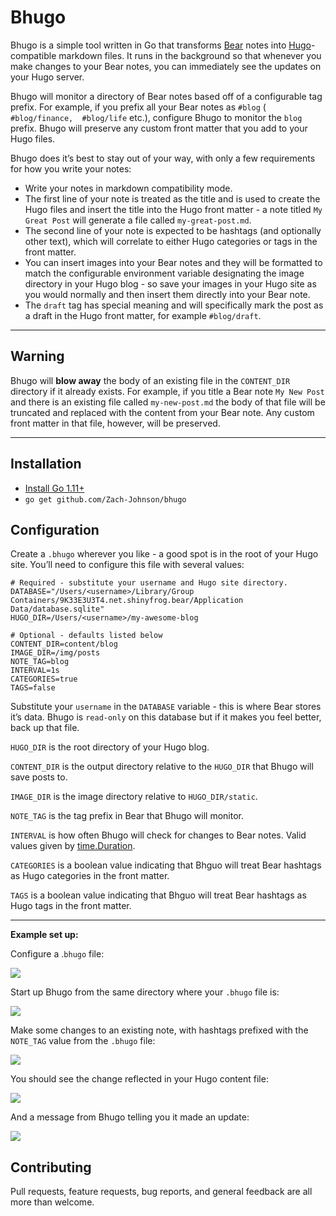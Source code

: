 # Bhugo

Bhugo is a simple tool written in Go that transforms [Bear](https://bear.app/) notes into [Hugo](https://gohugo.io/)-compatible markdown files. It runs in the background so that whenever you make changes to your Bear notes, you can immediately see the updates on your Hugo server.

Bhugo will monitor a directory of Bear notes based off of a configurable tag prefix. For example, if you prefix all your Bear notes as `#blog`  ( `#blog/finance,  #blog/life`  etc.), configure Bhugo to monitor the `blog` prefix. Bhugo will preserve any custom front matter that you add to your Hugo files.

Bhugo does it’s best to stay out of your way, with only a few requirements for how you write your notes:
- Write your notes in markdown compatibility mode.
- The first line of your note is treated as the title and is used to create the Hugo files and insert the title into the Hugo front matter - a note titled `My Great Post` will generate a file called `my-great-post.md`.
- The second line of your note is expected to be hashtags (and optionally other text), which will correlate to either Hugo categories or tags in the front matter.
- You can insert images into your Bear notes and they will be formatted to match the configurable environment variable designating the image directory in your Hugo blog - so save your images in your Hugo site as you would normally and then insert them directly into your Bear note.
- The `draft` tag has special meaning and will specifically mark the post as a draft in the Hugo front matter, for example `#blog/draft`.

- - - -
## **Warning**
Bhugo will **blow away** the body of an existing file in the `CONTENT_DIR` directory if it already exists. For example, if you title a Bear note `My New Post` and there is an existing file called `my-new-post.md` the body of that file will be truncated and replaced with the content from your Bear note. Any custom front matter in that file, however, will be preserved.

- - - -

## Installation
- [Install Go 1.11+](https://golang.org/dl/)
- `go get github.com/Zach-Johnson/bhugo`

## Configuration
Create a `.bhugo` wherever you like - a good spot is in the root of your Hugo site.  You’ll need to configure this file with several values:

```
# Required - substitute your username and Hugo site directory.
DATABASE="/Users/<username>/Library/Group Containers/9K33E3U3T4.net.shinyfrog.bear/Application Data/database.sqlite"
HUGO_DIR=/Users/<username>/my-awesome-blog

# Optional - defaults listed below
CONTENT_DIR=content/blog
IMAGE_DIR=/img/posts
NOTE_TAG=blog
INTERVAL=1s
CATEGORIES=true
TAGS=false
```

Substitute your `username` in the `DATABASE` variable - this is where Bear stores it’s data. Bhugo is `read-only` on this database but if it makes you feel better, back up that file.

`HUGO_DIR` is the root directory of your Hugo blog.

`CONTENT_DIR` is the output directory relative to the `HUGO_DIR` that Bhugo will save posts to.

`IMAGE_DIR` is the image directory relative to `HUGO_DIR/static`.

`NOTE_TAG` is the tag prefix in Bear that Bhugo will monitor.

`INTERVAL` is how often Bhugo will check for changes to Bear notes.
Valid values given by [time.Duration](https://golang.org/pkg/time/#ParseDuration).

`CATEGORIES` is a boolean value indicating that Bhguo will treat Bear hashtags as Hugo categories in the front matter.

`TAGS` is a boolean value indicating that Bhguo will treat Bear hashtags as Hugo tags in the front matter.

- - - -

**Example set up:**

Configure a .`bhugo` file:

![](../assets/imgs/bhugo-file.png?raw=true)

Start up Bhugo from the same directory where your `.bhugo` file is:

![](../assets/imgs/bhugo-start.png?raw=true)


Make some changes to an existing note, with hashtags prefixed with the `NOTE_TAG` value from the `.bhugo` file:

![](../assets/imgs/bhugo-changes.png?raw=true)


You should see the change reflected in your Hugo content file:

![](../assets/imgs/bhugo-content.png?raw=true)


And a message from Bhugo telling you it made an update:

![](../assets/imgs/bhugo-updated.png?raw=true)


## Contributing
Pull requests, feature requests, bug reports, and general feedback are all more than welcome.
